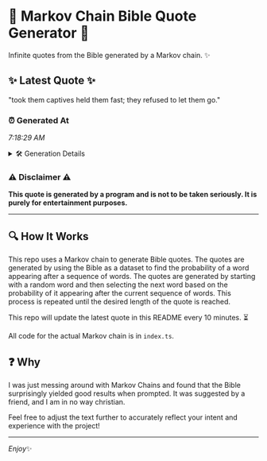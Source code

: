 # 📖 Markov Chain Bible Quote Generator 📖

Infinite quotes from the Bible generated by a Markov chain. ✨

## ✨ Latest Quote ✨
"took them captives held them fast; they refused to let them go."

### ⏰ Generated At
*7:18:29 AM*

<details>
    <summary>🛠️ Generation Details</summary>
    <p>
        <strong>🌱 Seed:</strong> took<br>
        <strong>🔄 Iterations:</strong> 11<br>
        <strong>📜 Context History:</strong><br>[ took ]: them<br>[ took, them ]: captives<br>[ took, them, captives ]: held<br>[ took, them, captives, held ]: them<br>[ took, them, captives, held, them ]: fast;<br>[ took, them, captives, held, them, fast; ]: they<br>[ them, captives, held, them, fast;, they ]: refused<br>[ captives, held, them, fast;, they, refused ]: to<br>[ held, them, fast;, they, refused, to ]: let<br>[ them, fast;, they, refused, to, let ]: them<br>[ fast;, they, refused, to, let, them ]: go.<br>
    </p>
</details>

### ⚠️ Disclaimer ⚠️
**This quote is generated by a program and is not to be taken seriously. It is purely for entertainment purposes.**

---

## 🔍 How It Works

This repo uses a Markov chain to generate Bible quotes. The quotes are generated by using the Bible as a dataset to find the probability of a word appearing after a sequence of words. The quotes are generated by starting with a random word and then selecting the next word based on the probability of it appearing after the current sequence of words. This process is repeated until the desired length of the quote is reached.

This repo will update the latest quote in this README every 10 minutes. ⏳

All code for the actual Markov chain is in `index.ts`.

## ❓ Why

I was just messing around with Markov Chains and found that the Bible surprisingly yielded good results when prompted. 
It was suggested by a friend, and I am in no way christian.

Feel free to adjust the text further to accurately reflect your intent and experience with the project!

---

*Enjoy*✨
